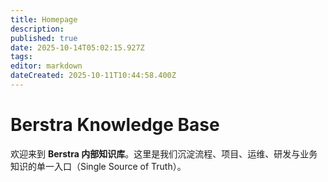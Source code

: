 ```yaml
---
title: Homepage
description: 
published: true
date: 2025-10-14T05:02:15.927Z
tags: 
editor: markdown
dateCreated: 2025-10-11T10:44:58.400Z
---
```


# Berstra Knowledge Base

欢迎来到 **Berstra 内部知识库**。这里是我们沉淀流程、项目、运维、研发与业务知识的单一入口（Single Source of Truth）。

